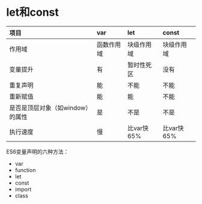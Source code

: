 # let和const

| **项目** | **var** | **let** | **const** |
| :--- | :--- | :--- | :--- |
| 作用域 | 函数作用域 | 块级作用域 | 块级作用域 |
| 变量提升 | 有 | 暂时性死区 | 没有 |
| 重复声明 | 能 | 不能 | 不能 |
| 重新赋值 | 能 | 能 | 不能 |
| 是否是顶层对象（如window）的属性 | 是 | 不是 | 不是 |
| 执行速度 | 慢 | 比var快65% | 比var快65% |

ES6变量声明的六种方法：

* var
* function
* let
* const
* import
* class